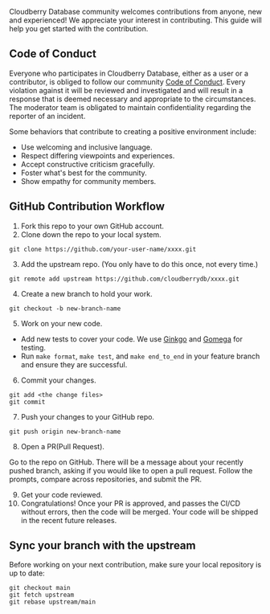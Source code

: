 Cloudberry Database community welcomes contributions from anyone, new and
experienced! We appreciate your interest in contributing. This guide will help
you get started with the contribution.

## Code of Conduct

Everyone who participates in Cloudberry Database, either as a user or a
contributor, is obliged to follow our community [Code of
Conduct](./CODE_OF_CONDUCT.md). Every violation against it will be reviewed
and investigated and will result in a response that is deemed necessary and
appropriate to the circumstances. The moderator team is obligated to maintain
confidentiality regarding the reporter of an incident.

Some behaviors that contribute to creating a positive environment include:

* Use welcoming and inclusive language.
* Respect differing viewpoints and experiences.
* Accept constructive criticism gracefully.
* Foster what's best for the community.
* Show empathy for community members.

## GitHub Contribution Workflow

1. Fork this repo to your own GitHub account.
2. Clone down the repo to your local system.

```
git clone https://github.com/your-user-name/xxxx.git
```

3. Add the upstream repo. (You only have to do this once, not every time.)

```
git remote add upstream https://github.com/cloudberrydb/xxxx.git
```

4. Create a new branch to hold your work.

```
git checkout -b new-branch-name
```

5. Work on your new code.

* Add new tests to cover your code. We use
  [Ginkgo](http://onsi.github.io/ginkgo/) and
  [Gomega](https://onsi.github.io/gomega/) for testing.
* Run `make format`, `make test`, and `make end_to_end` in your feature branch
  and ensure they are successful.

6. Commit your changes.

```
git add <the change files>
git commit
```

7. Push your changes to your GitHub repo.

```
git push origin new-branch-name
```

8. Open a PR(Pull Request).

Go to the repo on GitHub. There will be a message about your recently pushed
branch, asking if you would like to open a pull request. Follow the prompts,
compare across repositories, and submit the PR.

9. Get your code reviewed.
10. Congratulations! Once your PR is approved, and passes the CI/CD without
errors, then the code will be merged. Your code will be shipped in the recent
future releases.

## Sync your branch with the upstream

Before working on your next contribution, make sure your local repository is
up to date:

```
git checkout main
git fetch upstream
git rebase upstream/main
```
